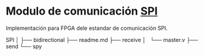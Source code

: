 # Modulo de comunicación [SPI](https://es.wikipedia.org/wiki/Serial_Peripheral_Interface)

Implementación para FPGA dele estandar de comunicación SPI.

  SPI
  │
  ├── bidirectional
  ├── readme.md
  ├── receive
  │   └── master.v
  ├── send
  └── spy
